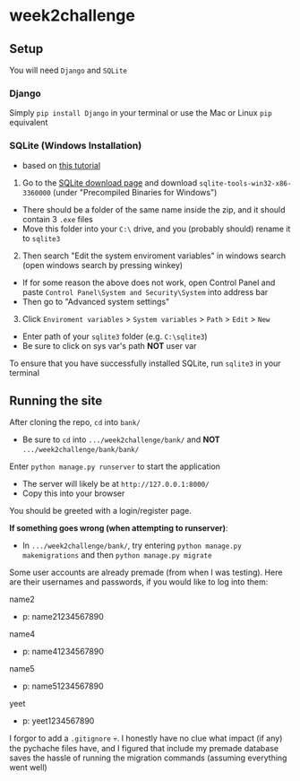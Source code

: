 # week2challenge

## Setup

You will need `Django` and `SQLite`

### Django

Simply `pip install Django` in your terminal or use the Mac or Linux `pip` equivalent

### SQLite (Windows Installation)

- based on [this tutorial](https://youtu.be/wXEZZ2JT3-k)

1. Go to the [SQLite download page](https://www.sqlite.org/download.html) and download `sqlite-tools-win32-x86-3360000` (under "Precompiled Binaries for Windows")
- There should be a folder of the same name inside the zip, and it should contain 3 `.exe` files
- Move this folder into your `C:\` drive, and you (probably should) rename it to `sqlite3`

2. Then search "Edit the system enviroment variables" in windows search (open windows search by pressing winkey)
- If for some reason the above does not work, open Control Panel and paste `Control Panel\System and Security\System` into address bar
- Then go to "Advanced system settings"

3. Click `Enviroment variables` > `System variables` > `Path` > `Edit` > `New`
- Enter path of your `sqlite3` folder (e.g. `C:\sqlite3`)
- Be sure to click on sys var's path **NOT** user var

To ensure that you have successfully installed SQLite, run `sqlite3` in your terminal

## Running the site

After cloning the repo, `cd` into `bank/`
- Be sure to `cd` into `.../week2challenge/bank/` and **NOT** `.../week2challenge/bank/bank/`

Enter `python manage.py runserver` to start the application
- The server will likely be at `http://127.0.0.1:8000/`
- Copy this into your browser

You should be greeted with a login/register page.

**If something goes wrong (when attempting to runserver)**:
- In `.../week2challenge/bank/`, try entering `python manage.py makemigrations` and then `python manage.py migrate`

Some user accounts are already premade (from when I was testing).
Here are their usernames and passwords, if you would like to log into them:

name2
- p: name21234567890

name4
- p: name41234567890

name5
- p: name51234567890

yeet
- p: yeet1234567890

I forgor to add a `.gitignore` 💀. 
I honestly have no clue what impact (if any) the pychache files have, and I figured that include my premade database saves the hassle of running the migration commands (assuming everything went well)
